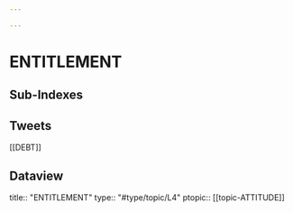 ```yaml
---

---
```

# ENTITLEMENT
## Sub-Indexes


## Tweets
[[DEBT]]

## Dataview
title:: "ENTITLEMENT"
type:: "#type/topic/L4"
ptopic:: [[topic-ATTITUDE]]